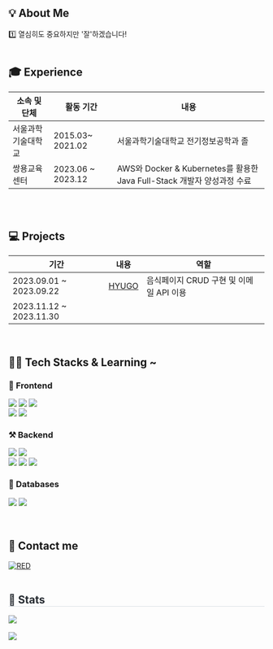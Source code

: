 <h2>💡 About Me  </h2>

<h>1️⃣ 열심히도 중요하지만 '잘'하겠습니다! </b>  <br></br></h>

<h2>🎓 Experience </h2>

|소속 및 단체|활동 기간|내용|
|---|---|---|
|서울과학기술대학교|2015.03~ 2021.02 | 서울과학기술대학교 전기정보공학과 졸 |
|쌍용교육센터|2023.06 ~ 2023.12 | AWS와 Docker & Kubernetes를 활용한 Java Full-Stack 개발자 양성과정 수료 |



<br><br>
<h2>💻 Projects</h3>

| 기간 | 내용 | 역할 |
| --- | --- | ---|
| 2023.09.01 ~ 2023.09.22| <a href="https://github.com/jooyoungsong/SemiProject">HYUGO</a> | 음식페이지 CRUD 구현 및 이메일 API 이용 |
| 2023.11.12 ~ 2023.11.30|  |  |



<br/>
<d></d>

<h2>👨‍💻 Tech Stacks & Learning ~ </h2>
<h3> 📲 Frontend </h3>
<div>
        <img src="https://img.shields.io/badge/Bootstrap-7952B3?style=flat&logo=Bootstrap&logoColor=white">
        <img src="https://img.shields.io/badge/HTML5-E34F26?style=flat&logo=HTML5&logoColor=white">
         <img src="https://img.shields.io/badge/CSS3-1572B6?style=flat&logo=CSS3&logoColor=white">            
        <br/><img src="https://img.shields.io/badge/jQuery-0769AD?style=flat&logo=jQuery&logoColor=white">
        <img src="https://img.shields.io/badge/Javascript-F7DF1E?style=flat&logo=Javascript&logoColor=white">
</div>

<h3>⚒ Backend </h3>
<div>
        <img src="https://img.shields.io/badge/Apache Tomcat-F8DC75?style=flat&logo=Apache Tomcat&logoColor=white">
        <img src="https://img.shields.io/badge/Java-007396?style=flat&logo=Java&logoColor=white">
        <br/><img src="https://img.shields.io/badge/Spring Boot-6DB33F?style=flat&logo=Spring Boot&logoColor=white">
        <img src="https://img.shields.io/badge/Spring-6DB33F?style=flat&logo=Spring Boot&logoColor=white">
        <img src="https://img.shields.io/badge/Amazon AWS-232F3E?style=flat&logo=Amazon AWS&logoColor=white">
</div>

<h3> 📘 Databases </h3>
<div>
        <img src="https://img.shields.io/badge/MySQL-4479A1?style=flat&logo=MySQL&logoColor=white">
        <img src="https://img.shields.io/badge/Oracle-F80000?style=flat&logo=Oracle&logoColor=white"> 
</div>
<br><br>
<h2>📝 Contact me </h2>
<div>
<a href="https://github.com/ssung2sin/"><img alt="RED" src ="https://img.shields.io/badge/Github-181717.svg?&style=flat&logo=GitHub&logoColor=white"/></a>

</div><br/>

 <div style="text-align: left;"> 
    <h2 style="border-bottom: 1px solid #d8dee4; color: #282d33;"> 🏅 Stats </h2> 
        <div style="text-align: left;">  
            <img src="https://github-readme-stats.vercel.app/api/top-langs/?username=ssung2sin&layout=compact"><br><br>
        <img src="https://github-readme-stats.vercel.app/api?username=ssung2sin&show_icons=true"
    </div> 
         
 </div>
